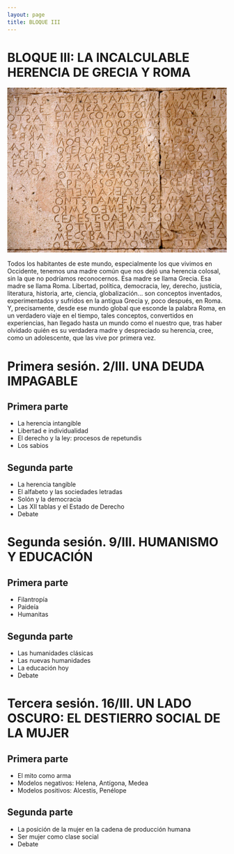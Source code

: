 ```yaml
---
layout: page
title: BLOQUE III
---
```


BLOQUE III: LA INCALCULABLE HERENCIA DE GRECIA Y ROMA
=====================================================

![Imagen](/assets/images/B-III.jpg "Titulo")

Todos los habitantes de este mundo, especialmente los que vivimos en Occidente, tenemos una madre común que nos dejó una herencia colosal, sin la que no podríamos reconocernos. Esa madre se llama Grecia. Esa madre se llama Roma. Libertad, política, democracia, ley, derecho, justicia, literatura, historia, arte, ciencia, globalización... son conceptos inventados, experimentados y sufridos en la antigua Grecia y, poco después, en Roma. Y, precisamente, desde ese mundo global que esconde la palabra Roma, en un verdadero viaje en el tiempo, tales conceptos, convertidos en experiencias, han llegado hasta un mundo como el nuestro que, tras haber olvidado quién es su verdadera madre y despreciado su herencia, cree, como un adolescente, que las vive por primera vez.




# Primera sesión. 2/III. UNA DEUDA IMPAGABLE

## Primera parte
* La herencia intangible
* Libertad e individualidad
* El derecho y la ley: procesos de repetundis
* Los sabios

## Segunda parte
* La herencia tangible
* El alfabeto y las sociedades letradas
* Solón y la democracia
* Las XII tablas y el Estado de Derecho
* Debate

# Segunda sesión. 9/III. HUMANISMO Y EDUCACIÓN
## Primera parte
* Filantropía
* Paideía
* Humanitas

## Segunda parte
* Las humanidades clásicas
* Las nuevas humanidades
* La educación hoy
* Debate

# Tercera sesión. 16/III. UN LADO OSCURO: EL DESTIERRO SOCIAL DE LA MUJER

## Primera parte
* El mito como arma
* Modelos negativos: Helena, Antígona, Medea
* Modelos positivos: Alcestis, Penélope

## Segunda parte
* La posición de la mujer en la cadena de producción humana
* Ser mujer como clase social
* Debate
